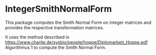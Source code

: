 # IntegerSmithNormalForm

This package computes the Smith Normal Form on integer matrices and provides the respective transformation matrices.

It uses the method described in
https://www.charite.de/sysbio/people/hoppe/Diplomarbeit_Hoppe.pdf 
Algorithmus 1
to compute the Smith Normal Form.
